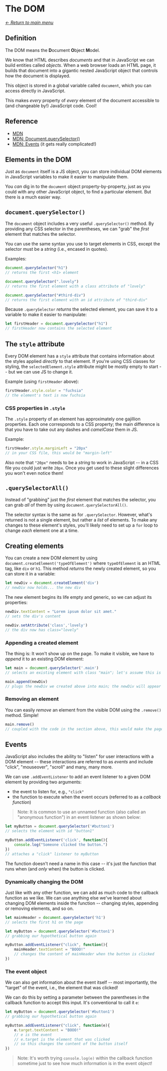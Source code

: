 # The DOM

_[<- Return to main menu](README.md#contents)_

## Definition

The DOM means the **D**ocument **O**bject **M**odel.

We know that HTML describes _documents_ and that in JavaScript we can build entities called _objects_. When a web browser loads an HTML page, it builds that document into a gigantic nested JavaScript object that controls how the document is displayed.

This object is stored in a global variable called `document`, which you can access directly in JavaScript.

This makes _every_ property of _every_ element of the document accessible to (and changeable by!) JavaScript code. Cool!

## Reference

- [MDN](https://developer.mozilla.org/en-US/docs/Web/API/Document_Object_Model)
- [MDN: Document.querySelector()](https://developer.mozilla.org/en-US/docs/Web/API/Document/querySelector)
- [MDN: Events](https://developer.mozilla.org/en-US/docs/Web/Events) (it gets really complicated!)


## Elements in the DOM

Just as `document` itself is a JS object, you can store individual DOM elements in JavaScript variables to make it easier to manipulate them.

You _can_ dig in to the `document` object property-by-property, just as you could with any other JavaScript object, to find a particular element. But there is a much easier way.

## `document.querySelector()`

The `document` object includes a very useful `.querySelector()` method. By providing any CSS selector in the parentheses, we can "grab" the _first_ element that matches the selector.

You can use the same syntax you use to target elements in CSS, except the selector must be a _string_ (i.e., encased in quotes).

Examples:

```js
document.querySelector("h1")
// returns the first <h1> element

document.querySelector(".lovely")
// returns the first element with a class attribute of "lovely"

document.querySelector("#third-div")
// returns the first element with an id attribute of "third-div"
```

Because `.querySelector` _returns_ the selected element, you can save it to a variable to make it easier to manipulate:

```js
let firstHeader = document.querySelector("h1")
// firstHeader now contains the selected element
```

## The `style` attribute

Every DOM element has a `style` attribute that contains information about the styles applied _directly_ to that element. If you're using CSS classes for styling, the `selectedElement.style` attribute might be mostly empty to start -- but we can use JS to change it.

Example (using `firstHeader` above):

```js
firstHeader.style.color = "fuchsia"
// the element's text is now fuchsia
```

### CSS properties in `.style`

The `.style` property of an element has approximately one gajillion properties. Each one corresponds to a CSS property; the main difference is that you have to take out any dashes and _camelCase_ them in JS.

Example:

```js
firstHeader.style.marginLeft = "20px"
// in your CSS file, this would be "margin-left"
```

Also note that `"20px"` needs to be a _string_ to work in JavaScript -- in a CSS file you could just write `20px`. Once you get used to these slight differences you won't even notice them!

## `.querySelectorAll()`

Instead of "grabbing" just the _first_ element that matches the selector, you can grab _all_ of them by using `document.querySelectorAll()`.

The selector syntax is the same as for `.querySelector`. However, what's returned is not a single element, but rather a _list_ of elements. To make any changes to these element's styles, you'll likely need to set up a `for` loop to change _each_ element one at a time.

## Creating elements

You can create a new DOM element by using `document.createElement('typeOfElement')` where `typeOfElement` is an HTML tag, like `div` or `h1`. This method _returns_ the newly created element, so you can store it in a variable:

```js
let newDiv = document.createElement('div')
// newDiv now holds... the new div
```

The new element begins its life empty and generic, so we can adjust its properties:

```js
newDiv.textContent = "Lorem ipsum dolor sit amet."
// sets the div's content

newDiv.setAttribute('class','lovely')
// the div now has class="lovely"
```

### Appending a created element

The thing is: It won't show up on the page. To make it visible, we have to _append_ it to an existing DOM element:

```js
let main = document.querySelector('.main')
// selects an existing element with class "main"; let's assume this is the primary div holding our page content

main.append(newDiv)
// plugs the newDiv we created above into main; the newDiv will appear at the bottom of main
```

### Removing an element

You can easily _remove_ an element from the visible DOM using the `.remove()` method. Simple!

```js
main.remove()
// coupled with the code in the section above, this would make the page's primary content disappear!
```

## Events

JavaScript also includes the ability to "listen" for user interactions with a DOM element -- these interactions are referred to as _events_ and include "click", "mouseover", "scroll" and many, many more.

We can use `.addEventListener` to add an event listener to a given DOM element by providing two arguments:
- the event to listen for, e.g., `"click"`
- the function to execute when the event occurs (referred to as a _callback function_)

>Note: It is common to use an unnamed function (also called an "anonymous function") in an event listener as shown below:

```js
let myButton = document.querySelector('#button1')
// selects the element with id "button1"

myButton.addEventListener('click', function(){
    console.log("Someone clicked the button.")
})
// attaches a "click" listener to myButton
```

The function doesn't need a name in this case -- it's just the function that runs when (and _only_ when) the button is clicked.

### Dynamically changing the DOM

Just like with any other function, we can add as much code to the callback function as we like. We can use anything else we've learned about changing DOM elements inside the function -- changing styles, appending or removing elements, and so on.

```js
let mainHeader = document.querySelector('h1')
// selects the first h1 on the page

let myButton = document.querySelector('#button1')
// grabbing our hypothetical button again

myButton.addEventListener("click", function(){
    mainHeader.textContent = "BOOO!"
    // changes the content of mainHeader when the button is clicked
})
```

### The event object

We can also get information about the event itself -- most importantly, the "target" of the event, i.e., the element that was clicked!

We can do this by setting a parameter between the parentheses in the callback function to accept this input. It's conventional to call it `e`:

```js
let myButton = document.querySelector('#button1')
// grabbing our hypothetical button again

myButton.addEventListener("click", function(e){
    e.target.textContent = "BOOO!"
    // e is the event
    // e.target is the element that was clicked
    // so this changes the content of the button itself
})
```

>Note: It's worth trying `console.log(e)` within the callback function sometime just to see how much information is in the event object!

